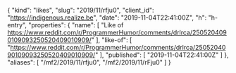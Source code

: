 {
  "kind": "likes",
  "slug": "2019/11/rfju0",
  "client_id": "https://indigenous.realize.be",
  "date": "2019-11-04T22:41:00Z",
  "h": "h-entry",
  "properties": {
    "name": [
      "Like of https://www.reddit.com/r/ProgrammerHumor/comments/drlrca/2505204090109093250520409010909/"
    ],
    "like-of": [
      "https://www.reddit.com/r/ProgrammerHumor/comments/drlrca/2505204090109093250520409010909/"
    ],
    "published": [
      "2019-11-04T22:41:00Z"
    ]
  },
  "aliases": [
    "/mf2/2019/11/rfju0",
    "/mf2/2019/11/rFju0"
  ]
}
